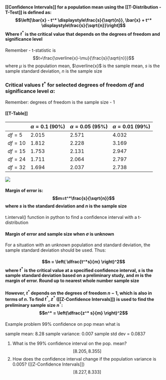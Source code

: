 
#### [[Confidence Intervals]] for a population mean using the [[T-Distribution - T-Test]] is defined as: $$\left[\bar{x} - t^* \displaystyle\frac{s}{\sqrt{n}}, \bar{x} + t^* \displaystyle\frac{s}{\sqrt{n}}\right]$$ Where $t^*$ is the critical value that depends on the degrees of freedom and significance level

Remember - t-statistic is $$t=\frac{\overline{x}-\mu}{\frac{s}{\sqrt{n}}}$$ where $\mu$ is the population mean, $\overline{x}$ is the sample mean, $s$ is the sample standard deviation, $n$ is the sample size
### Critical values $t^*$ for selected degrees of freedom $df$ and significance level $\alpha$:
Remember: degrees of freedom is the sample size - 1

#### [[T-Table]]

|         | $\alpha = 0.1$ (90%) | $\alpha = 0.05$ (95%) | $\alpha = 0.01$ (99%) |
| ------- | -------------------- | --------------------- | --------------------- |
| $df=5$  | 2.015                | 2.571                 | 4.032                 |
| $df=10$ | 1.812                | 2.228                 | 3.169                 |
| $df=15$ | 1.753                | 2.131                 | 2.947                 |
| $df=24$ | 1.711                | 2.064                 | 2.797                 |
| $df=32$ | 1.694                | 2.037                 | 2.738                 |


![](https://zytools.zybooks.com/zyAuthor/AppliedStatisticswithDataAnalytics/14/IMAGES/e60e8bc4-5422-0142-cc85-a9c6e49cbc54)  

#### Margin of error is: $$m=t^*\frac{s}{\sqrt{n}}$$ where $s$ is the standard deviation and $n$ is the sample size

t.interval() function in python to find a confidence interval with a t-distribution

#### Margin of error and sample size when $\sigma$ is unknown
For a situation with an unknown population and standard deviation, the sample standard deviation should be used. Thus: 
#### $$n = \left( \dfrac{t^*s}{m} \right)^2$$ where $t^*$ is the critical value at a specified confidence interval, $s$ is the sample standard deviation based on a preliminary study, and $m$ is the margin of error. Round up to nearest whole number sample size

#### However, $t^*$ depends on the degrees of freedom $n-1$, which is also in terms of $n$. To find $t^*$, $z^*$ ([[Z-Confidence Intervals]]) is used to find the preliminary sample size $n^*$: $$n^* = \left(\dfrac{z^* s}{m} \right)^2$$ 

Example problem
99% confidence on pop mean
 what is 

sample mean: 8.28
sample variance: 0.007
sample std dev = 0.0837

1. What is the 99% confidence interval on the pop. mean?
   $$\left[8.205,8.355\right]$$
2. How does the confidence interval change if the population variance is 0.005? ([[Z-Confidence Intervals]]) 
   $$\left[8.227,8.333\right]$$

